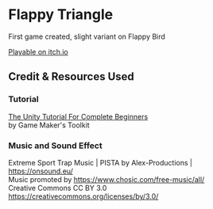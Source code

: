 # Flappy Triangle
First game created, slight variant on Flappy Bird

[Playable on itch.io](https://james-thayer.itch.io/flappy-triangle)

## Credit & Resources Used

### **Tutorial**
[The Unity Tutorial For Complete Beginners](https://www.youtube.com/watch?v=XtQMytORBmM) \
by Game Maker's Toolkit


### **Music and Sound Effect**
Extreme Sport Trap Music | PISTA by Alex-Productions | https://onsound.eu/ \
Music promoted by https://www.chosic.com/free-music/all/ \
Creative Commons CC BY 3.0 https://creativecommons.org/licenses/by/3.0/
 
